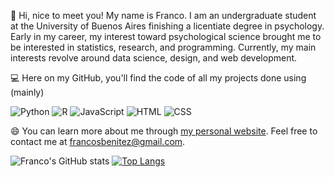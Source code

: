 👋 Hi, nice to meet you! My name is Franco. I am an undergraduate student at the University of Buenos Aires finishing a licentiate degree in psychology. Early in my career, my interest toward psychological science brought me to be interested in statistics, research, and programming. Currently, my main interests revolve around data science, design, and web development.

💻 Here on my GitHub, you'll find the code of all my projects done using (mainly)

![Python](https://img.shields.io/badge/-Python-black?style=flat-square&logo=python&link=https://github.com/francosbenitez/)
![R](https://img.shields.io/badge/-R-black?style=flat-square&logo=R&link=https://github.com/francosbenitez/)
![JavaScript](https://img.shields.io/badge/-JavaScript-black?style=flat-square&logo=javascript&link=https://github.com/francosbenitez/)
![HTML](https://img.shields.io/badge/-HTML-black?style=flat-square&logo=HTML5&link=https://github.com/francosbenitez/)
![CSS](https://img.shields.io/badge/-CSS-black?style=flat-square&logo=CSS3&link=https://github.com/francosbenitez/)

😄 You can learn more about me through [my personal website](https://francosbenitez.vercel.app/). Feel free to contact me at francosbenitez@gmail.com.

![Franco's GitHub stats](https://github-readme-stats.vercel.app/api?username=francosbenitez)
[![Top Langs](https://github-readme-stats.vercel.app/api/top-langs/?username=francosbenitez&layout=compact&exclude_repo=website&langs_count=6&hide=scss)](https://github.com/anuraghazra/github-readme-stats)

